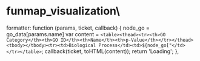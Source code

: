 # funmap_visualization\

formatter: function (params, ticket, callback) {
                            node_go = go_data[params.name]
                            var content = `<table><thead><tr><th>GO Category</th><th>GO ID</th><th>Name</th><th>p-Value</th></tr></thead><tbody></tbody><tr><td>Biological Process</td><td>${node_go["</td></tr></table>`;
                            callback(ticket, toHTML(content));
                            return 'Loading';
                        },